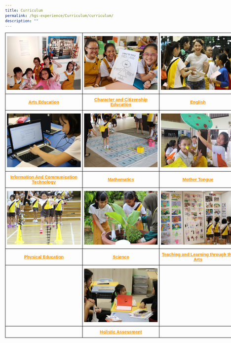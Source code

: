 ```yaml
---
title: Curriculum
permalink: /hgs-experience/Curriculum/curriculum/
description: ""
---
```

<style type="text/css">
.tg  {border-collapse:collapse;border-spacing:0;margin:0px auto;}
.tg td{border-color:black;border-style:solid;border-width:1px;font-family:Arial, sans-serif;font-size:14px;
  overflow:hidden;padding:10px 5px;word-break:normal;}
.tg th{border-color:black;border-style:solid;border-width:1px;font-family:Arial, sans-serif;font-size:14px;
  font-weight:normal;overflow:hidden;padding:10px 5px;word-break:normal;}
.tg .tg-ejye{color:#fd7e00;font-weight:bold;text-align:center;vertical-align:middle}
.tg .tg-wa1i{font-weight:bold;text-align:center;vertical-align:middle}
</style>
<table class="tg" style="undefined;table-layout: fixed; width: 750px">
<colgroup>
<col style="width: 250px">
<col style="width: 250px">
<col style="width: 250px">
</colgroup>
<tbody>
  <tr>
    <td class="tg-wa1i"><a href = "/curriculum/Arts-Education/arts-education" target = "_self"> 
          <img src="/images/AE.jpg" 
     style="width:100%"></a>
</td>
    <td class="tg-wa1i"><a href = "/curriculum/character-and-citizenship-education/" target = "_self"> 
          <img src="/images/CCE.jpg" 
     style="width:100%"></a>
</td>
    <td class="tg-wa1i"><a href = "/curriculum/english/" target = "_self"> 
          <img src="/images/ENG.jpg" 
     style="width:100%"></a>
</td>
  </tr>
  <tr>
    <td class="tg-wa1i"><a href="/curriculum/Arts-Education/arts-education"><span style="text-decoration:underline;color:#FC9400">Arts Education</span></a></td>
    <td class="tg-wa1i"><a href="/curriculum/character-and-citizenship-education/"><span style="text-decoration:underline;color:#FC9400">Character and Citizenship Education</span></a></td>
    <td class="tg-wa1i"><a href="/curriculum/english/"><span style="text-decoration:underline;color:#FC9400">English</span></a></td>
  </tr>
  <tr>
    <td class="tg-wa1i"><a href = "/curriculum/ict/" target = "_self"> 
          <img src="/images/ICT.jpg" 
     style="width:100%"></a>
</td>
    <td class="tg-wa1i"><a href = "/curriculum/mathematics/" target = "_self"> 
          <img src="/images/MATH.jpg" 
     style="width:100%"></a>
</td>
    <td class="tg-wa1i"><a href = "/curriculum/mother-tongue/" target = "_self"> 
          <img src="/images/MT.jpg" 
     style="width:100%"></a>
</td>
  </tr>
  <tr>
    <td class="tg-wa1i"><a href="/curriculum/ict/"><span style="text-decoration:underline;color:#FC9400">Information And Communication Technology</span></a></td>
    <td class="tg-wa1i"><a href="/curriculum/mathematics/"><span style="text-decoration:underline;color:#FC9400">Mathematics</span></a></td>
    <td class="tg-wa1i"><a href="/curriculum/mother-tongue/"><span style="text-decoration:underline;color:#FC9400">Mother Tongue</span></a></td>
  </tr>
  <tr>
    <td class="tg-wa1i"><a href = "/curriculum/physical-education/" target = "_self"> 
          <img src="/images/PE.jpg" 
     style="width:100%"></a>
</td>
    <td class="tg-wa1i"><a href = "/curriculum/science/" target = "_self"> 
          <img src="/images/SCI.jpg" 
     style="width:100%"></a>
</td>
    <td class="tg-wa1i"><a href = "/curriculum/teaching-and-learning-through-the-arts/" target = "_self"> 
          <img src="/images/TLART.jpg" 
     style="width:100%"></a>
</td>
  </tr>
  <tr>
    <td class="tg-wa1i"><a href="/curriculum/physical-education/"><span style="text-decoration:underline;color:#FC9400">Physical Education</span></a></td>
    <td class="tg-wa1i"><a href="/curriculum/science/"><span style="text-decoration:underline;color:#FC9400">Science</span></a></td>
    <td class="tg-wa1i"><a href="/curriculum/teaching-and-learning-through-the-arts/"><span style="text-decoration:underline;color:#FC9400">Teaching and Learning through the Arts</span></a></td>
  </tr>
  <tr>
    <td class="tg-wa1i"></td>
    <td class="tg-wa1i"><a href = "/curriculum/holistic-assessment/" target = "_self"> 
          <img src="/images/HA.jpg" 
     style="width:100%"></a>
</td>
    <td class="tg-wa1i"></td>
  </tr>
  <tr>
    <td class="tg-wa1i"></td>
    <td class="tg-wa1i"><a href="/curriculum/holistic-assessment/"><span style="text-decoration:underline;color:#FC9400">Holistic Assessment</span></a></td>
    <td class="tg-wa1i"></td>
  </tr>
</tbody>
</table>